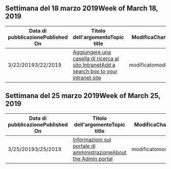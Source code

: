<!-- This file is generated automatically each week. Changes made to this file will be overwritten.-->




## <a name="week-of-march-18-2019"></a><span data-ttu-id="39f01-101">Settimana del 18 marzo 2019</span><span class="sxs-lookup"><span data-stu-id="39f01-101">Week of March 18, 2019</span></span>


| <span data-ttu-id="39f01-102">Data di pubblicazione</span><span class="sxs-lookup"><span data-stu-id="39f01-102">Published On</span></span> |<span data-ttu-id="39f01-103">Titolo dell'argomento</span><span class="sxs-lookup"><span data-stu-id="39f01-103">Topic title</span></span> | <span data-ttu-id="39f01-104">Modifica</span><span class="sxs-lookup"><span data-stu-id="39f01-104">Change</span></span> |
|------|------------|--------|
| <span data-ttu-id="39f01-105">3/22/2019</span><span class="sxs-lookup"><span data-stu-id="39f01-105">3/22/2019</span></span> | [<span data-ttu-id="39f01-106">Aggiungere una casella di ricerca al sito Intranet</span><span class="sxs-lookup"><span data-stu-id="39f01-106">Add a search box to your intranet site</span></span>](/MicrosoftSearch/add-a-search-box-to-your-intranet-site) | <span data-ttu-id="39f01-107">modificato</span><span class="sxs-lookup"><span data-stu-id="39f01-107">modified</span></span> |


## <a name="week-of-march-25-2019"></a><span data-ttu-id="39f01-108">Settimana del 25 marzo 2019</span><span class="sxs-lookup"><span data-stu-id="39f01-108">Week of March 25, 2019</span></span>


| <span data-ttu-id="39f01-109">Data di pubblicazione</span><span class="sxs-lookup"><span data-stu-id="39f01-109">Published On</span></span> |<span data-ttu-id="39f01-110">Titolo dell'argomento</span><span class="sxs-lookup"><span data-stu-id="39f01-110">Topic title</span></span> | <span data-ttu-id="39f01-111">Modifica</span><span class="sxs-lookup"><span data-stu-id="39f01-111">Change</span></span> |
|------|------------|--------|
| <span data-ttu-id="39f01-112">3/25/2019</span><span class="sxs-lookup"><span data-stu-id="39f01-112">3/25/2019</span></span> | [<span data-ttu-id="39f01-113">Informazioni sul portale di amministrazione</span><span class="sxs-lookup"><span data-stu-id="39f01-113">About the Admin portal</span></span>](/MicrosoftSearch/about-the-admin-portal) | <span data-ttu-id="39f01-114">modificato</span><span class="sxs-lookup"><span data-stu-id="39f01-114">modified</span></span> |
